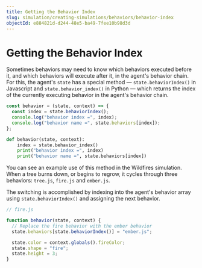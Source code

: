 ```yaml
---
title: Getting the Behavior Index
slug: simulation/creating-simulations/behaviors/behavior-index
objectId: e884821d-d244-48e5-ba49-7fee10b98d3d
---
```


# Getting the Behavior Index

Sometimes behaviors may need to know which behaviors executed before it, and which behaviors will execute after it, in the agent's behavior chain. For this, the agent's `state` has a special method — `state.behaviorIndex()` in Javascript and `state.behavior_index()` in Python — which returns the index of the currently executing behavior in the agent's behavior chain.

<Tabs>
<Tab title="JavaScript" >

```javascript
const behavior = (state, context) => {
  const index = state.behaviorIndex();
  console.log("behavior index =", index);
  console.log("behavior name =", state.behaviors[index]);
};
```

</Tab>

<Tab title="Python" >

```python
def behavior(state, context):
    index = state.behavior_index()
    print("behavior index =", index)
    print("behavior name =", state.behaviors[index])
```

</Tab>
</Tabs>

You can see an example use of this method in the Wildfires simulation. When a tree burns down, or begins to regrow, it cycles through three behaviors: `tree.js`, `fire.js` and `ember.js`.

<Embed url="https://core.hash.ai/@hash/wildfires-regrowth/stable" caption="The Wildfires simulation" />

The switching is accomplished by indexing into the agent's behavior array using `state.behaviorIndex()` and assigning the next behavior.

```javascript
// fire.js

function behavior(state, context) {
  // Replace the fire behavior with the ember behavior
  state.behaviors[state.behaviorIndex()] = "ember.js";

  state.color = context.globals().fireColor;
  state.shape = "fire";
  state.height = 3;
}
```
